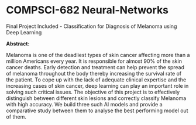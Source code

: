# COMPSCI-682 Neural-Networks
Final Project Included - Classification for Diagnosis of Melanoma using Deep Learning

**Abstract:**

Melanoma is one of the deadliest types of skin cancer affecting more than a million Americans every year. It is responsible for almost 90% of the skin cancer deaths. Early detection and treatment can help prevent the spread of melanoma throughout the body thereby increasing the survival rate of the patient. To cope up with the lack of adequate clinical expertise and the increasing cases of skin cancer, deep learning can play an important role in solving such critical issues. The objective of this project is to effectively distinguish between different skin lesions and correctly classify Melanoma with high accuracy. We build three such AI models and provide a comparative study between them to analyse the best performing model out of them.
